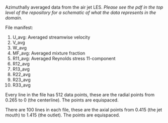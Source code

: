 Azimuthally averaged data from the air jet LES. *Please see the pdf in the top level of the repository for a schematic of what the data represents in the domain*.

File manifest:

1. U_avg: Averaged streamwise velocity
2. V_avg
3. W_avg
4. MF_avg: Averaged mixture fraction
5. R11_avg: Averaged Reynolds stress 11-component
6. R12_avg
7. R13_avg
8. R22_avg
9. R23_avg
10. R33_avg

Every line in the file has 512 data points, these are the radial points from 0.265 to 0 (the centerline). The points are equispaced.

There are 100 lines in each file, these are the axial points from 0.415 (the jet mouth) to 1.415 (the outlet). The points are equispaced.
